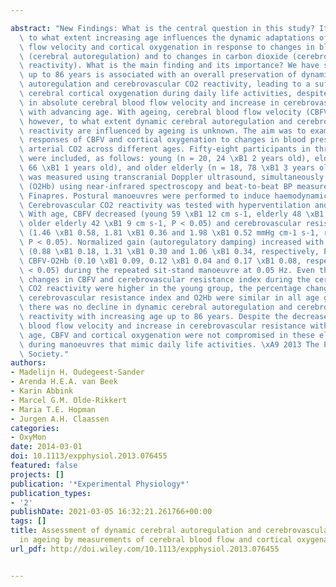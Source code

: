 ---
abstract: "New Findings: What is the central question in this study? It is unknown\
  \ to what extent increasing age influences the dynamic adaptations of cerebral blood\
  \ flow velocity and cortical oxygenation in response to changes in blood pressure\
  \ (cerebral autoregulation) and to changes in carbon dioxide (cerebrovascular CO2\
  \ reactivity). What is the main finding and its importance? We have shown that ageing\
  \ up to 86 years is associated with an overall preservation of dynamic cerebral\
  \ autoregulation and cerebrovascular CO2 reactivity, leading to a sufficiency of\
  \ cerebral cortical oxygenation during daily life activities, despite the decrease\
  \ in absolute cerebral blood flow velocity and increase in cerebrovascular resistance\
  \ with advancing age. With ageing, cerebral blood flow velocity (CBFV) decreases;\
  \ however, to what extent dynamic cerebral autoregulation and cerebrovascular CO2\
  \ reactivity are influenced by ageing is unknown. The aim was to examine the dynamic\
  \ responses of CBFV and cortical oxygenation to changes in blood pressure (BP) and\
  \ arterial CO2 across different ages. Fifty-eight participants in three age groups\
  \ were included, as follows: young (n = 20, 24 \xB1 2 years old), elderly (n = 20,\
  \ 66 \xB1 1 years old), and older elderly (n = 18, 78 \xB1 3 years old). The CBFV\
  \ was measured using transcranial Doppler ultrasound, simultaneously with oxyhaemoglobin\
  \ (O2Hb) using near-infrared spectroscopy and beat-to-beat BP measurements using\
  \ Finapres. Postural manoeuvres were performed to induce haemodynamic fluctuations.\
  \ Cerebrovascular CO2 reactivity was tested with hyperventilation and CO2 inhalation.\
  \ With age, CBFV decreased (young 59 \xB1 12 cm s-1, elderly 48 \xB1 7 cm s-1 and\
  \ older elderly 42 \xB1 9 cm s-1, P < 0.05) and cerebrovascular resistance increased\
  \ (1.46 \xB1 0.58, 1.81 \xB1 0.36 and 1.98 \xB1 0.52 mmHg cm-1 s-1, respectively,\
  \ P < 0.05). Normalized gain (autoregulatory damping) increased with age for BP-CBFV\
  \ (0.88 \xB1 0.18, 1.31 \xB1 0.30 and 1.06 \xB1 0.34, respectively, P < 0.05) and\
  \ CBFV-O2Hb (0.10 \xB1 0.09, 0.12 \xB1 0.04 and 0.17 \xB1 0.08, respectively, P\
  \ < 0.05) during the repeated sit-stand manoeuvre at 0.05 Hz. Even though the absolute\
  \ changes in CBFV and cerebrovascular resistance index during the cerebrovascular\
  \ CO2 reactivity were higher in the young group, the percentage changes in CBFV,\
  \ cerebrovascular resistance index and O2Hb were similar in all age groups. In conclusion,\
  \ there was no decline in dynamic cerebral autoregulation and cerebrovascular CO2\
  \ reactivity with increasing age up to 86 years. Despite the decrease in cerebral\
  \ blood flow velocity and increase in cerebrovascular resistance with advancing\
  \ age, CBFV and cortical oxygenation were not compromised in these elderly humans\
  \ during manoeuvres that mimic daily life activities. \xA9 2013 The Physiological\
  \ Society."
authors:
- Madelijn H. Oudegeest-Sander
- Arenda H.E.A. van Beek
- Karin Abbink
- Marcel G.M. Olde-Rikkert
- Maria T.E. Hopman
- Jurgen A.H. Claassen
categories:
- OxyMon
date: 2014-03-01
doi: 10.1113/expphysiol.2013.076455
featured: false
projects: []
publication: '*Experimental Physiology*'
publication_types:
- '2'
publishDate: 2021-03-05 16:32:21.261766+00:00
tags: []
title: Assessment of dynamic cerebral autoregulation and cerebrovascular CO2 reactivity
  in ageing by measurements of cerebral blood flow and cortical oxygenation
url_pdf: http://doi.wiley.com/10.1113/expphysiol.2013.076455

---
